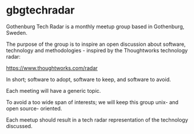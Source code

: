 # gbgtechradar

Gothenburg Tech Radar is a monthly meetup group based in Gothenburg, Sweden.

The purpose of the group is to inspire an open discussion about software, technology and methodologies - inspired by the Thoughtworks technology radar:

https://www.thoughtworks.com/radar

In short; software to adopt, software to keep, and software to avoid.

Each meeting will have a generic topic.


To avoid a too wide span of interests; we will keep this group unix- and open source- oriented.

Each meetup should result in a tech radar representation of the technology discussed.
